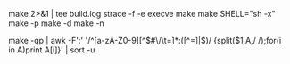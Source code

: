 make 2>&1 | tee build.log
strace -f -e execve make
make SHELL="sh -x"
make -p
make -d
make -n

make -qp | awk -F':' '/^[a-zA-Z0-9][^$#\/\t=]*:([^=]|$)/ {split($1,A,/ /);for(i in A)print A[i]}' | sort -u
